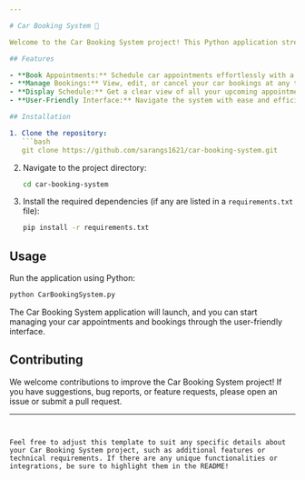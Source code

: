 ```yaml
---

# Car Booking System 🚗

Welcome to the Car Booking System project! This Python application streamlines the process of booking and managing car appointments. With an easy-to-use interface, users can quickly schedule appointments, make bookings, and view their upcoming reservations.

## Features

- **Book Appointments:** Schedule car appointments effortlessly with a few clicks.
- **Manage Bookings:** View, edit, or cancel your car bookings at any time.
- **Display Schedule:** Get a clear view of all your upcoming appointments and bookings.
- **User-Friendly Interface:** Navigate the system with ease and efficiency.

## Installation

1. Clone the repository:
   ```bash
   git clone https://github.com/sarangs1621/car-booking-system.git
   ```

2. Navigate to the project directory:
   ```bash
   cd car-booking-system
   ```

3. Install the required dependencies (if any are listed in a `requirements.txt` file):
   ```bash
   pip install -r requirements.txt
   ```

## Usage

Run the application using Python:

```bash
python CarBookingSystem.py
```

The Car Booking System application will launch, and you can start managing your car appointments and bookings through the user-friendly interface.

## Contributing

We welcome contributions to improve the Car Booking System project! If you have suggestions, bug reports, or feature requests, please open an issue or submit a pull request.

---
```


Feel free to adjust this template to suit any specific details about your Car Booking System project, such as additional features or technical requirements. If there are any unique functionalities or integrations, be sure to highlight them in the README!
